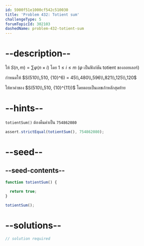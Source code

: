 ```yaml
---
id: 5900f51e1000cf542c510030
title: 'Problem 432: Totient sum'
challengeType: 5
forumTopicId: 302103
dashedName: problem-432-totient-sum
---
```


# --description--

ให้ $S(n, m) = \sum φ(n × i)$ โดย $1 ≤ i ≤ m$ ($φ$ เป็นฟังก์ชัน totient ของออยเลอร์)

กำหนดให้ $S(510\\,510, {10}^6) = 45\\,480\\,596\\,821\\,125\\,120$

ให้หาค่าของ $S(510\\,510, {10}^{11})$ โดยตอบเป็นเลขเก้าหลักสุดท้าย

# --hints--

`totientSum()` ต้องคืนค่าเป็น `754862080`

```js
assert.strictEqual(totientSum(), 754862080);
```

# --seed--

## --seed-contents--

```js
function totientSum() {

  return true;
}

totientSum();
```

# --solutions--

```js
// solution required
```
